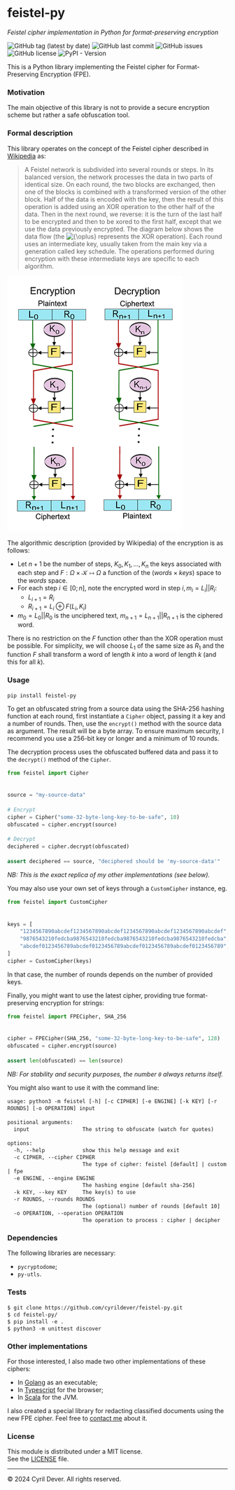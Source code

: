 # feistel-py
_Feistel cipher implementation in Python for format-preserving encryption_

![GitHub tag (latest by date)](https://img.shields.io/github/v/tag/cyrildever/feistel-py)
![GitHub last commit](https://img.shields.io/github/last-commit/cyrildever/feistel-py)
![GitHub issues](https://img.shields.io/github/issues/cyrildever/feistel-py)
![GitHub license](https://img.shields.io/github/license/cyrildever/feistel-py)
![PyPI - Version](https://img.shields.io/pypi/v/feistel-py)

This is a Python library implementing the Feistel cipher for Format-Preserving Encryption (FPE).

### Motivation

The main objective of this library is not to provide a secure encryption scheme but rather a safe obfuscation tool.


### Formal description

This library operates on the concept of the Feistel cipher described in [Wikipedia](https://en.wikipedia.org/wiki/Feistel_cipher) as:
> A Feistel network is subdivided into several rounds or steps. In its balanced version, the network processes the data in two parts of identical size. On each round, the two blocks are exchanged, then one of the blocks is combined with a transformed version of the other block.
> Half of the data is encoded with the key, then the result of this operation is added using an XOR operation to the other half of the data.
> Then in the next round, we reverse: it is the turn of the last half to be encrypted and then to be xored to the first half, except that we use the data previously encrypted.
> The diagram below shows the data flow (the ![${\oplus}$](https://render.githubusercontent.com/render/math?math={\oplus}) represents the XOR operation). Each round uses an intermediate key, usually taken from the main key via a generation called key schedule. The operations performed during encryption with these intermediate keys are specific to each algorithm.

![](assets/400px-Feistel_cipher_diagram_en.svg.png)

The algorithmic description (provided by Wikipedia) of the encryption is as follows:
* Let $n+1$ be the number of steps, $K_{0},K_{1},...,K_{n}$ the keys associated with each step and $F:\Omega\times\mathcal{K}\mapsto\Omega$ a function of the $(words{\times}keys)$ space to the $words$ space.
* For each step $i{\in}[0;n]$, note the encrypted word in step $i,m_{i}=L_{i}||R_{i}$:
  * $L_{i+1}=R_{i}$
  * $R_{i+1}=L_{i}{\oplus}F(L_{i},K_{i})$
* $m_{0}=L_{0}||R_{0}$ is the unciphered text, $m_{n+1}=L_{n+1}||R_{n+1}$ is the ciphered word. 

There is no restriction on the $F$ function other than the XOR operation must be possible. For simplicity, we will choose $L_1$ of the same size as $R_1$ and the function $F$ shall transform a word of length $k$ into a word of length $k$ (and this for all $k$).


### Usage

```
pip install feistel-py
```

To get an obfuscated string from a source data using the SHA-256 hashing function at each round, first instantiate a `Cipher` object, passing it a key and a number of rounds. Then, use the `encrypt()` method with the source data as argument. The result will be a byte array. To ensure maximum security, I recommend you use a 256-bit key or longer and a minimum of 10 rounds.

The decryption process uses the obfuscated buffered data and pass it to the `decrypt()` method of the `Cipher`.

```python
from feistel import Cipher


source = "my-source-data"

# Encrypt
cipher = Cipher("some-32-byte-long-key-to-be-safe", 10)
obfuscated = cipher.encrypt(source)

# Decrypt
deciphered = cipher.decrypt(obfuscated)

assert deciphered == source, "deciphered should be 'my-source-data'"
```
_NB: This is the exact replica of my other implementations (see below)._

You may also use your own set of keys through a `CustomCipher` instance, eg.
```python
from feistel import CustomCipher


keys = [
    "1234567890abcdef1234567890abcdef1234567890abcdef1234567890abcdef",
    "9876543210fedcba9876543210fedcba9876543210fedcba9876543210fedcba",
    "abcdef0123456789abcdef0123456789abcdef0123456789abcdef0123456789",
]
cipher = CustomCipher(keys)
```
In that case, the number of rounds depends on the number of provided keys.

Finally, you might want to use the latest cipher, providing true format-preserving encryption for strings:
```python
from feistel import FPECipher, SHA_256


cipher = FPECipher(SHA_256, "some-32-byte-long-key-to-be-safe", 128)
obfuscated = cipher.encrypt(source)

assert len(obfuscated) == len(source)
```
_NB: For stability and security purposes, the number `0` always returns itself._


You might also want to use it with the command line:
```
usage: python3 -m feistel [-h] [-c CIPHER] [-e ENGINE] [-k KEY] [-r ROUNDS] [-o OPERATION] input

positional arguments:
  input                 The string to obfuscate (watch for quotes)

options:
  -h, --help            show this help message and exit
  -c CIPHER, --cipher CIPHER
                        The type of cipher: feistel [default] | custom | fpe
  -e ENGINE, --engine ENGINE
                        The hashing engine [default sha-256]
  -k KEY, --key KEY     The key(s) to use
  -r ROUNDS, --rounds ROUNDS
                        The (optional) number of rounds [default 10]
  -o OPERATION, --operation OPERATION
                        The operation to process : cipher | decipher
```


### Dependencies

The following libraries are necessary:
- `pycryptodome`;
- `py-utls`.


### Tests

```console
$ git clone https://github.com/cyrildever/feistel-py.git
$ cd feistel-py/
$ pip install -e .
$ python3 -m unittest discover
```


### Other implementations

For those interested, I also made two other implementations of these ciphers:
* In [Golang](https://github.com/cyrildever/feistel) as an executable;
* In [Typescript](https://github.com/cyrildever/feistel-cipher) for the browser;
* In [Scala](https://github.com/cyrildever/feistel-jar) for the JVM.

I also created a special library for redacting classified documents using the new FPE cipher. Feel free to [contact me](mailto:cdever@edgewhere.fr) about it.


### License

This module is distributed under a MIT license. \
See the [LICENSE](LICENSE) file.


<hr />
&copy; 2024 Cyril Dever. All rights reserved.